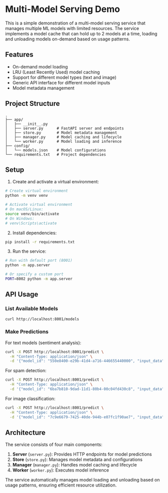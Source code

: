 # Multi-Model Serving Demo

This is a simple demonstration of a multi-model serving service that manages multiple ML models with limited resources. The service implements a model cache that can hold up to 2 models at a time, loading and unloading models on-demand based on usage patterns.

## Features

- On-demand model loading
- LRU (Least Recently Used) model caching
- Support for different model types (text and image)
- Generic API interface for different model inputs
- Model metadata management

## Project Structure

```
.
├── app/
│   ├── __init__.py
│   ├── server.py      # FastAPI server and endpoints
│   ├── store.py       # Model metadata management
│   ├── manager.py     # Model caching and lifecycle
│   └── worker.py      # Model loading and inference
├── config/
│   └── models.json    # Model configurations
└── requirements.txt   # Project dependencies
```

## Setup

1. Create and activate a virtual environment:
```bash
# Create virtual environment
python -m venv venv

# Activate virtual environment
# On macOS/Linux:
source venv/bin/activate
# On Windows:
# venv\Scripts\activate
```

2. Install dependencies:
```bash
pip install -r requirements.txt
```

3. Run the service:
```bash
# Run with default port (8001)
python -m app.server

# Or specify a custom port
PORT=8002 python -m app.server
```

## API Usage

### List Available Models
```bash
curl http://localhost:8001/models
```

### Make Predictions

For text models (sentiment analysis):
```bash
curl -X POST http://localhost:8001/predict \
  -H "Content-Type: application/json" \
  -d '{"model_id": "550e8400-e29b-41d4-a716-446655440000", "input_data": "This movie was great!"}'
```

For spam detection:
```bash
curl -X POST http://localhost:8001/predict \
  -H "Content-Type: application/json" \
  -d '{"model_id": "6ba7b810-9dad-11d1-80b4-00c04fd430c8", "input_data": "Win a free iPhone now!"}'
```

For image classification:
```bash
curl -X POST http://localhost:8001/predict \
  -H "Content-Type: application/json" \
  -d '{"model_id": "7c9e6679-7425-40de-944b-e07fc1f90ae7", "input_data": "path/to/image.jpg"}'
```

## Architecture

The service consists of four main components:

1. **Server** (`server.py`): Provides HTTP endpoints for model predictions
2. **Store** (`store.py`): Manages model metadata and configurations
3. **Manager** (`manager.py`): Handles model caching and lifecycle
4. **Worker** (`worker.py`): Executes model inference

The service automatically manages model loading and unloading based on usage patterns, ensuring efficient resource utilization. 